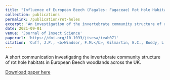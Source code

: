 ```yaml
---
title: "Influence of European Beech (Fagales: Fagaceae) Rot Hole Habitat Characteristics on Invertebrate Community Structure and Diversity"
collection: publications
permalink: /publication/rot-holes
excerpt: 'An investigation of the invertebrate community structure of rot hole habitats in European Beech woodlands across the UK.'
date: 2021-09-01
venue: 'Journal of Insect Science'
paperurl: 'https://doi.org/10.1093/jisesa/ieab071'
citation: 'Cuff, J.P., <b>Windsor, F.M.</b>, Gilmartin, E.C., Boddy, L. & Jones, T.H. (2021). Influence of European Beech (Fagales: Fagaceae) Rot Hole Habitat Characteristics on Invertebrate Community Structure and Diversity <i>Journal of Insect Science</i>. 21(5), 7.'
---
```

A short communication investigating the invertebrate community structure of rot hole habitats in European Beech woodlands across the UK.

[Download paper here](https://doi.org/10.1093/jisesa/ieab071)

